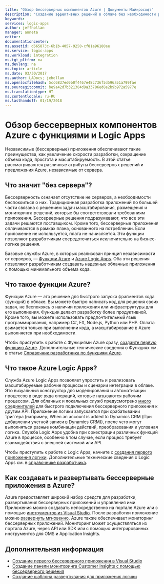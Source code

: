 ```yaml
---
title: "Обзор бессерверных компонентов Azure | Документы Майкрософт"
description: "Создание эффективных решений в облаке без необходимости развертывания и обслуживания инфраструктуры."
keywords: 
services: logic-apps
author: jeffhollan
manager: anneta
editor: 
documentationcenter: 
ms.assetid: d565873c-6b1b-4057-9250-cf81a96180ae
ms.service: logic-apps
ms.workload: integration
ms.tgt_pltfrm: na
ms.devlang: na
ms.topic: article
ms.date: 03/30/2017
ms.author: LADocs; jehollan
ms.openlocfilehash: 5cc6837ed0b0f4467e48c736f5d596a51a799fae
ms.sourcegitcommit: be9a42d7b321304d9a33786ed8e2b9b972a5977e
ms.translationtype: HT
ms.contentlocale: ru-RU
ms.lasthandoff: 01/19/2018
---
```

# <a name="overview-of-azure-serverless-with-functions-and-logic-apps"></a>Обзор бессерверных компонентов Azure с функциями и Logic Apps

Независимые (бессерверные) приложения обеспечивают такие преимущества, как увеличение скорости разработки, сокращение объема кода, простота и масштабируемость.  В этой статье рассматриваются различные атрибуты бессерверных решений и предложения Azure, независимые от сервера.

## <a name="what-is-serverless"></a>Что значит "без сервера"?

Бессерверность означает отсутствие не серверов, а необходимости беспокоиться о них.  Традиционная разработка приложений по большей части связана с решением задач масштабирования, размещения и мониторинга решений, которые бы соответствовали требованиям приложения.  Бессерверные решения подразумевают, что все эти задачи решаются поставщиком.  Кроме того, бессерверные приложения оплачиваются в рамках плана, основанного на потреблении.  Если приложение не используется, плата не начисляется.  Эти функции позволяют разработчикам сосредоточиться исключительно на бизнес-логике решения.

Базовые службы Azure, в которых реализован принцип независимости от серверов, — [Функции Azure](https://azure.microsoft.com/services/functions/) и [Azure Logic Apps](https://azure.microsoft.com/services/logic-apps/).  Оба эти решения позволяют разработчикам создавать надежные облачные приложения с помощью минимального объема кода.

## <a name="what-are-azure-functions"></a>Что такое функции Azure?

Функции Azure — это решение для быстрого запуска фрагментов кода (функций) в облаке. Вы можете быстро написать код для решения своих задач, не беспокоясь о наличии приложения или инфраструктуры для его выполнения. Функции делают разработку более продуктивной. Кроме того, вы можете использовать предпочтительный язык программирования, например C#, F#, Node.js, Python или PHP. Оплата взимается только при выполнении кода, а масштабирование в Azure выполняется при необходимости.

Чтобы приступить к работе с Функциями Azure сразу, [создайте первую функцию Azure](../azure-functions/functions-create-first-azure-function.md). Дополнительные технические сведения о Функциях см. в статье [Справочник разработчика по функциям Azure](../azure-functions/functions-reference.md).

## <a name="what-are-azure-logic-apps"></a>Что такое Azure Logic Apps?

Служба Azure Logic Apps позволяет упростить и реализовать масштабируемые рабочие процессы и сценарии интеграции в облаке. Это визуальный конструктор для моделирования и автоматизации процессов в виде ряда операций, которые называются рабочим процессом.  Для облачных и локальных служб предусмотрено [много соединителей](../connectors/apis-list.md) для быстрого подключения бессерверного приложения к другим API.  Приложение логики запускается при срабатывании триггера (например, When an account is added to Dynamics CRM (При добавлении учетной записи в Dynamics CRM)), после чего могут выполняться разные комбинации действий, преобразования и условная логика.  Служба Logic Apps удобна при оркестрации различных функций Azure в процессе, особенно в том случае, если процесс требует взаимодействия с внешней системой или API.

Чтобы приступить к работе с Logic Apps, начните с [создания первого приложения логики](quickstart-create-first-logic-app-workflow.md).  Дополнительные технические сведения о Logic Apps см. в [справочнике разработчика](logic-apps-workflow-actions-triggers.md).

## <a name="how-can-i-build-and-deploy-serverless-applications-in-azure"></a>Как создавать и развертывать бессерверные приложения в Azure?

Azure предоставляет широкий набор средств для разработки, развертывания бессерверных приложений и управления ими.  Приложения можно создавать непосредственно на портале Azure или с помощью [инструментов из Visual Studio](logic-apps-serverless-get-started-vs.md).  После разработки приложение можно [развернуть мгновенно](logic-apps-create-deploy-template.md).  Azure также обеспечивает мониторинг бессерверных приложений.  Мониторинг может осуществляться из портала Azure, через API или SDK или с помощью интегрированных инструментов для OMS и Application Insights.

## <a name="next-steps"></a>Дополнительная информация

* [Создание первого бессерверного приложения в Visual Studio](logic-apps-serverless-get-started-vs.md)
* [Создание панели мониторинга Customer Insights с помощью бессерверного решения](logic-apps-scenario-social-serverless.md)
* [Создание шаблона развертывания для приложения логики](logic-apps-create-deploy-template.md)